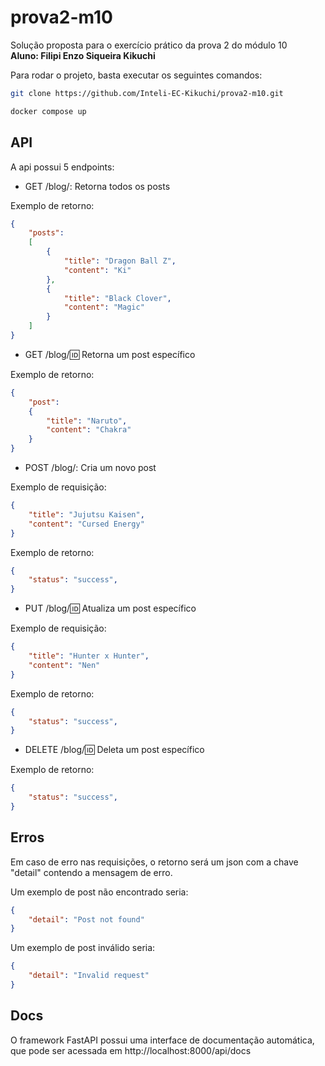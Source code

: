 # prova2-m10

Solução proposta para o exercício prático da prova 2 do módulo 10 <br/>
**Aluno: Filipi Enzo Siqueira Kikuchi**

Para rodar o projeto, basta executar os seguintes comandos:

```bash
git clone https://github.com/Inteli-EC-Kikuchi/prova2-m10.git
```

```bash
docker compose up
```

## API

A api possui 5 endpoints:

- GET /blog/: Retorna todos os posts

Exemplo de retorno:
```json
{
    "posts":
    [
        {
            "title": "Dragon Ball Z",
            "content": "Ki"
        },
        {
            "title": "Black Clover",
            "content": "Magic"
        }
    ]
}
```

- GET /blog/:id: Retorna um post específico
  
Exemplo de retorno:
```json
{
    "post": 
    {
        "title": "Naruto",
        "content": "Chakra"
    }
}
```

- POST /blog/: Cria um novo post

Exemplo de requisição:
```json
{
    "title": "Jujutsu Kaisen",
    "content": "Cursed Energy"
}
```

Exemplo de retorno:
```json
{
    "status": "success",
}
```

- PUT /blog/:id: Atualiza um post específico

Exemplo de requisição:
```json
{
    "title": "Hunter x Hunter",
    "content": "Nen"
}
```

Exemplo de retorno:
```json
{
    "status": "success",
}
```

- DELETE /blog/:id: Deleta um post específico

Exemplo de retorno:
```json
{
    "status": "success",
}
```

## Erros
Em caso de erro nas requisições, o retorno será um json com a chave "detail" contendo a mensagem de erro.

Um exemplo de post não encontrado seria:
```json
{
    "detail": "Post not found"
}
```

Um exemplo de post inválido seria:
```json
{
    "detail": "Invalid request"
}
```

## Docs

O framework FastAPI possui uma interface de documentação automática, que pode ser acessada em http://localhost:8000/api/docs
